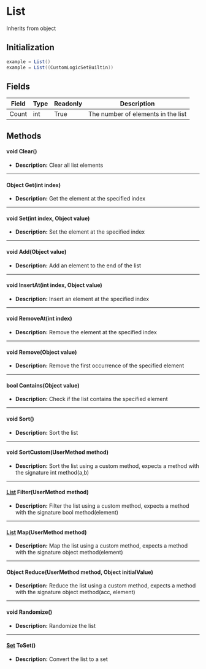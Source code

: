 # List
Inherits from object
## Initialization
```csharp
example = List()
example = List((CustomLogicSetBuiltin))
```
## Fields
|Field|Type|Readonly|Description|
|---|---|---|---|
|Count|int|True|The number of elements in the list|
## Methods
#### void Clear()
- **Description:** Clear all list elements

---

#### Object Get(int index)
- **Description:** Get the element at the specified index

---

#### void Set(int index, Object value)
- **Description:** Set the element at the specified index

---

#### void Add(Object value)
- **Description:** Add an element to the end of the list

---

#### void InsertAt(int index, Object value)
- **Description:** Insert an element at the specified index

---

#### void RemoveAt(int index)
- **Description:** Remove the element at the specified index

---

#### void Remove(Object value)
- **Description:** Remove the first occurrence of the specified element

---

#### bool Contains(Object value)
- **Description:** Check if the list contains the specified element

---

#### void Sort()
- **Description:** Sort the list

---

#### void SortCustom(UserMethod method)
- **Description:** Sort the list using a custom method, expects a method with the signature int method(a,b)

---

#### [List](../objects/List.md) Filter(UserMethod method)
- **Description:** Filter the list using a custom method, expects a method with the signature bool method(element)

---

#### [List](../objects/List.md) Map(UserMethod method)
- **Description:** Map the list using a custom method, expects a method with the signature object method(element)

---

#### Object Reduce(UserMethod method, Object initialValue)
- **Description:** Reduce the list using a custom method, expects a method with the signature object method(acc, element)

---

#### void Randomize()
- **Description:** Randomize the list

---

#### [Set](../objects/Set.md) ToSet()
- **Description:** Convert the list to a set
